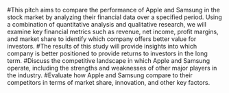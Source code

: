 #This pitch aims to compare the performance of Apple and Samsung in the stock market by analyzing their financial data over a specified period. Using a combination of quantitative analysis and qualitative research, we will examine key financial metrics such as revenue, net income, profit margins, and market share to identify which company offers better value for investors. 
#The results of this study will provide insights into which company is better positioned to provide returns to investors in the long term.
#Discuss the competitive landscape in which Apple and Samsung operate, including the strengths and weaknesses of other major players in the industry.
#Evaluate how Apple and Samsung compare to their competitors in terms of market share, innovation, and other key factors.


